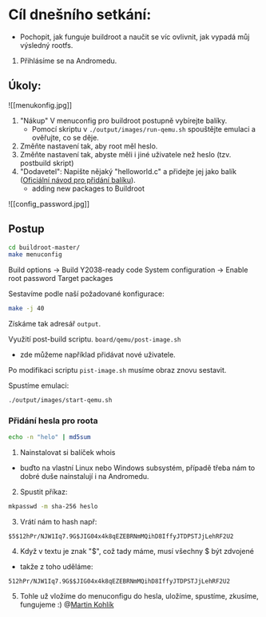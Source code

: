 # Cíl dnešního setkání:

- Pochopit, jak funguje buildroot a naučit se víc ovlivnit, jak vypadá můj výsledný rootfs.

1. Přihlásíme se na Andromedu.

## Úkoly:
![[menukonfig.jpg]]

1. "Nákup" V menuconfig pro buildroot postupně vybírejte balíky. 
   - Pomocí skriptu v `./output/images/run-qemu.sh` spouštějte emulaci a ověřujte, co se děje.
2. Změňte nastavení tak, aby root měl heslo.
3. Změňte nastavení tak, abyste měli i jiné uživatele než heslo (tzv. postbuild skript)
4. "Dodavetel": Napište nějaký "helloworld.c" a přidejte jej jako balík ([Oficiální návod pro přidání balíku](https://buildroot.org/downloads/manual/manual.html#adding-packages)).
   - adding new packages to Buildroot

![[config_password.jpg]]
## Postup
```Bash
cd buildroot-master/
make menuconfig
```
Build options -> Build Y2038-ready code
System configuration -> Enable root password
Target packages

Sestavíme podle naší požadované konfigurace:
```Bash
make -j 40
```
Získáme tak adresář `output`.

Využití post-build scriptu.
`board/qemu/post-image.sh`
- zde můžeme například přidávat nové uživatele.

Po modifikaci scriptu `pist-image.sh` musíme obraz znovu sestavit.

Spustíme emulaci:
```Bash
./output/images/start-qemu.sh
```

### Přidání hesla pro roota 
```Bash
echo -n "helo" | md5sum
```

1) Nainstalovat si balíček whois
- buďto na vlastní Linux nebo Windows subsystém, případě třeba nám to dobré duše nainstalují i na Andromedu.
2) Spustit příkaz: 
```bash
mkpasswd -m sha-256 heslo
```
3) Vrátí nám to hash např:
```text
$5$12hPr/NJW1Iq7.9G$JIG04x4k8qEZEBRNmMQihD8IffyJTDPSTJjLehRF2U2
```
4) Když v textu je znak "$", což tady máme, musí všechny $ být zdvojené
- takže z toho uděláme:
```text
512hPr/NJW1Iq7.9G$$JIG04x4k8qEZEBRNmMQihD8IffyJTDPSTJjLehRF2U2
```
5) Tohle už vložíme do menuconfigu do hesla, uložíme, spustíme, zkusíme, fungujeme :)
@[Martin Kohlík](https://elearning.tul.cz/user/view.php?id=10117&course=14559)